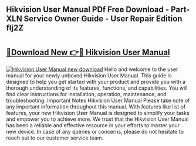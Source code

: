## Hikvision User Manual PDf Free Download - Part-XLN Service Owner Guide - User Repair Edition fIj2Z

# <h2><a href="http://bc14060.oget.top/?id=Hikvision+User+Manual">🔗Download New 👉🔴 Hikvision User Manual</a></h2>

[![Hikvision User Manual new download](https://i.imgur.com/5g1atiW.png)](http://bc14060.oget.top/?id=Hikvision+User+Manual)
Hello and welcome to the user manual for your newly unboxed Hikvision User Manual. This guide is designed to help you get started with your product and provide you with a thorough understanding of its features, functions, and capabilities. You will find clear instructions for installation, operation, maintenance, and troubleshooting. Important Notes Hikvision User Manual Please take note of any important information throughout this manual. With features like list of features, your new Hikvision User Manual is designed to simplify your tasks and empower you to achieve more. We trust that the Hikvision User Manual has been a reliable and effective resource in your efforts to master your new device. In case of any queries or concerns, please do not hesitate to reach out to our customer service team.
